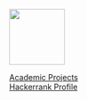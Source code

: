 
<p align="centre">
  <a href="https://github.com/samirkape">
      <img height="100em" src="https://github-readme-stats-eight-theta.vercel.app/api?username=samirkape&show_icons=true&include_all_commits=true&hide=contribs,prs,issues&count_private=true&show_owner=true" 
  </a>
</p>

[Academic Projects](https://www.youtube.com/watch?v=FiVYFWIkNSA&t=140s) \
[Hackerrank Profile](https://www.hackerrank.com/samirkape)
